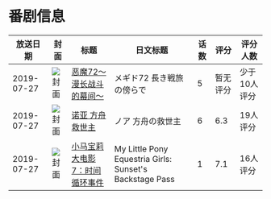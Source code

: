 # 番剧信息

|放送日期|封面|标题|日文标题|话数|评分|评分人数|
|---|---|---|---|---|---|---|
|2019-07-27|![封面](https://lain.bgm.tv/pic/cover/c/0d/a8/446206_WhJ99.jpg)|[恶魔72～漫长战斗的幕间～](https://bangumi.tv/subject/285131)|メギド72 長き戦旅の傍らで|5|暂无评分|少于10人评分|
|2019-07-27|![封面](https://lain.bgm.tv/pic/cover/c/b9/5f/286490_A5ob9.jpg)|[诺亚 方舟救世主](https://bangumi.tv/subject/286490)|ノア 方舟の救世主|6|6.3|19人评分|
|2019-07-27|![封面](https://lain.bgm.tv/pic/cover/c/bb/90/289968_E559e.jpg)|[小马宝莉大电影7：时间循环事件](https://bangumi.tv/subject/289968)|My Little Pony Equestria Girls: Sunset's Backstage Pass|1|7.1|16人评分|

